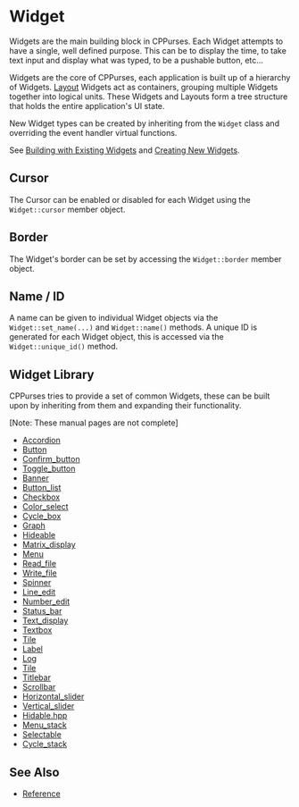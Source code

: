 # Widget

Widgets are the main building block in CPPurses. Each Widget attempts to have a
single, well defined purpose. This can be to display the time, to take text
input and display what was typed, to be a pushable button, etc...

Widgets are the core of CPPurses, each application is built up of a hierarchy of
Widgets. [Layout](layouts.md) Widgets act as containers, grouping multiple
Widgets together into logical units. These Widgets and Layouts form a tree
structure that holds the entire application's UI state.

New Widget types can be created by inheriting from the `Widget` class and
overriding the event handler virtual functions.

See [Building with Existing Widgets](building-with-existing-widgets.md) and
[Creating New Widgets](creating-new-widgets.md).

## Cursor

The Cursor can be enabled or disabled for each Widget using the `Widget::cursor`
member object.

## Border

The Widget's border can be set by accessing the `Widget::border` member object.

## Name / ID

A name can be given to individual Widget objects via the `Widget::set_name(...)`
and `Widget::name()` methods. A unique ID is generated for each Widget object,
this is accessed via the `Widget::unique_id()` method.

## Widget Library

CPPurses tries to provide a set of common Widgets, these can be built upon by
inheriting from them and expanding their functionality.

[Note: These manual pages are not complete]

- [Accordion](widgets/accordion.md)
- [Button](widgets/button.md)
- [Confirm_button](widgets/confirm-button.md)
- [Toggle_button](widgets/toggle-button.md)
- [Banner](widgets/banner.md)
- [Button_list](widgets/button-list.md)
- [Checkbox](widgets/checkbox.md)
- [Color_select](widgets/color-select.md)
- [Cycle_box](widgets/cycle-box.md)
- [Graph](widgets/graph.md)
- [Hideable](widgets/hideable.md)
- [Matrix_display](widgets/matrix-display.md)
- [Menu](widgets/menu.md)
- [Read_file](widgets/read-file.md)
- [Write_file](widgets/write-file.md)
- [Spinner](widgets/spinner.md)
- [Line_edit](widgets/line-edit.md)
- [Number_edit](widgets/number-edit.md)
- [Status_bar](widgets/status-bar.md)
- [Text_display](widgets/text-display.md)
- [Textbox](widgets/textbox.md)
- [Tile](widgets/tile.md)
- [Label](widgets/label.md)
- [Log](widgets/log.md)
- [Tile](widgets/title.md)
- [Titlebar](widgets/titlebar.md)
- [Scrollbar](widgets/scrollbar.md)
- [Horizontal_slider](widgets/horizontal-slider.md)
- [Vertical_slider](widgets/vertical-slider.md)
- [Hidable.hpp](widgets/hidable.md)
- [Menu_stack](widgets/menu-stack.md)
- [Selectable](widgets/selectable.md)
- [Cycle_stack](widgets/cycle-stack.md)

## See Also

- [Reference](https://animber-coder.github.io/CPPurses/classcppurses_1_1Widget.html)
